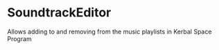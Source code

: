 SoundtrackEditor
================

Allows adding to and removing from the music playlists in Kerbal Space Program
